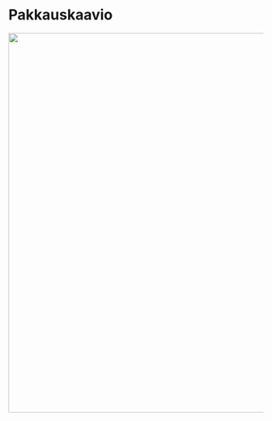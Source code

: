# Pakkauskaavio

<img src="https://raw.githubusercontent.com/JoakimJoensuu/ot-harjoitustyo/master/dokumentaatio/kuvat/pakkauskaavio.jpg" width="750">
